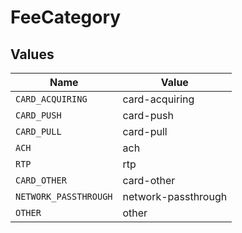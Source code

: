 # FeeCategory


## Values

| Name                  | Value                 |
| --------------------- | --------------------- |
| `CARD_ACQUIRING`      | card-acquiring        |
| `CARD_PUSH`           | card-push             |
| `CARD_PULL`           | card-pull             |
| `ACH`                 | ach                   |
| `RTP`                 | rtp                   |
| `CARD_OTHER`          | card-other            |
| `NETWORK_PASSTHROUGH` | network-passthrough   |
| `OTHER`               | other                 |